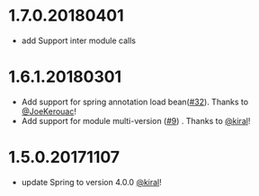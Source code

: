 # 1.7.0.20180401
- add Support inter module calls

# 1.6.1.20180301

- Add support for spring annotation load bean([#32](https://github.com/alibaba/jarslink/issues/32)). Thanks to [@JoeKerouac](https://github.com/JoeKerouac)!
- Add support for module multi-version ([#9](https://github.com/alibaba/jarslink/issues/9)) . Thanks to [@kiral](https://github.com/kiral)!


# 1.5.0.20171107 

- update Spring to version 4.0.0 [@kiral](https://github.com/kiral)!


